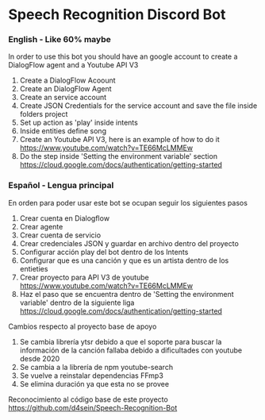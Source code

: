 # Speech Recognition Discord Bot

### English - Like 60% maybe
In order to use this bot you should have an google account to create a DialogFlow agent and a Youtube API V3
1. Create a DialogFlow Acoount
2. Create an DialogFlow Agent
3. Create an service account
4. Create JSON Credentials for the service account and save the file inside folders project
5. Set up action as 'play' inside intents
6. Inside entities define song
7. Create an Youtube API V3, here is an example of how to do it https://www.youtube.com/watch?v=TE66McLMMEw
8. Do the step inside 'Setting the environment variable' section https://cloud.google.com/docs/authentication/getting-started


### Español - Lengua principal
En orden para poder usar este bot se ocupan seguir los siguientes pasos

1. Crear cuenta en Dialogflow
2. Crear agente
3. Crear cuenta de servicio
4. Crear credenciales JSON y guardar en archivo dentro del proyecto
5. Configurar acción play del bot dentro de  los Intents
6. Configurar que es una canción y que es un artista dentro de los entieties
7. Crear proyecto para API V3 de youtube https://www.youtube.com/watch?v=TE66McLMMEw
8. Haz el paso que se encuentra dentro de 'Setting the environment variable' dentro de la siguiente liga https://cloud.google.com/docs/authentication/getting-started


Cambios respecto al proyecto base de apoyo
1. Se cambia librería ytsr debido a que el soporte para buscar la información de la canción fallaba debido a dificultades con youtube desde 2020
2. Se cambia a la librería de npm youtube-search
3. Se vuelve a reinstalar dependencias FFmp3
4. Se elimina duración ya que esta no se provee

Reconocimiento al código base de este proyecto
https://github.com/d4sein/Speech-Recognition-Bot
